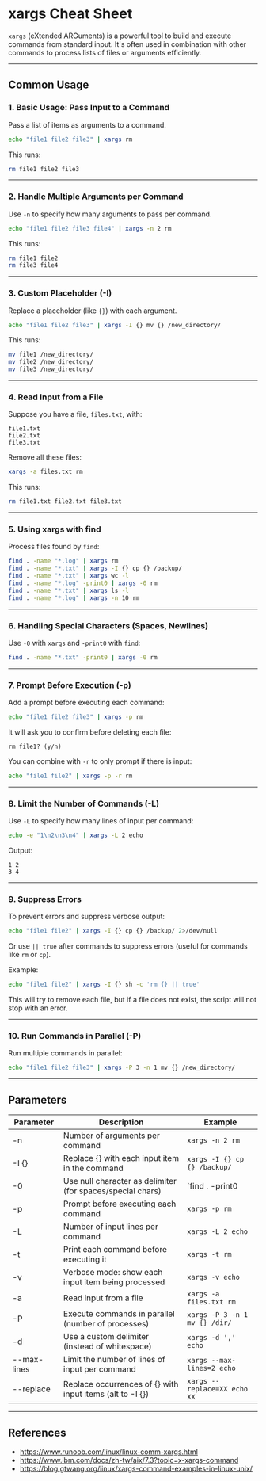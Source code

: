 # xargs Cheat Sheet

`xargs` (eXtended ARGuments) is a powerful tool to build and execute commands from standard input. It's often used in combination with other commands to process lists of files or arguments efficiently.

---

## Common Usage

### 1. Basic Usage: Pass Input to a Command
Pass a list of items as arguments to a command.
```bash
echo "file1 file2 file3" | xargs rm
```
This runs:
```bash
rm file1 file2 file3
```

---

### 2. Handle Multiple Arguments per Command
Use `-n` to specify how many arguments to pass per command.
```bash
echo "file1 file2 file3 file4" | xargs -n 2 rm
```
This runs:
```bash
rm file1 file2
rm file3 file4
```

---

### 3. Custom Placeholder (-I)
Replace a placeholder (like `{}`) with each argument.
```bash
echo "file1 file2 file3" | xargs -I {} mv {} /new_directory/
```
This runs:
```bash
mv file1 /new_directory/
mv file2 /new_directory/
mv file3 /new_directory/
```

---

### 4. Read Input from a File
Suppose you have a file, `files.txt`, with:
```
file1.txt
file2.txt
file3.txt
```
Remove all these files:
```bash
xargs -a files.txt rm
```
This runs:
```bash
rm file1.txt file2.txt file3.txt
```

---

### 5. Using xargs with find
Process files found by `find`:
```bash
find . -name "*.log" | xargs rm
find . -name "*.txt" | xargs -I {} cp {} /backup/
find . -name "*.txt" | xargs wc -l
find . -name "*.log" -print0 | xargs -0 rm
find . -name "*.txt" | xargs ls -l
find . -name "*.log" | xargs -n 10 rm
```

---

### 6. Handling Special Characters (Spaces, Newlines)
Use `-0` with `xargs` and `-print0` with `find`:
```bash
find . -name "*.txt" -print0 | xargs -0 rm
```

---

### 7. Prompt Before Execution (-p)
Add a prompt before executing each command:
```bash
echo "file1 file2 file3" | xargs -p rm
```
It will ask you to confirm before deleting each file:
```
rm file1? (y/n)
```
You can combine with `-r` to only prompt if there is input:
```bash
echo "file1 file2" | xargs -p -r rm
```

---

### 8. Limit the Number of Commands (-L)
Use `-L` to specify how many lines of input per command:
```bash
echo -e "1\n2\n3\n4" | xargs -L 2 echo
```
Output:
```
1 2
3 4
```

---

### 9. Suppress Errors
To prevent errors and suppress verbose output:
```bash
echo "file1 file2" | xargs -I {} cp {} /backup/ 2>/dev/null
```
Or use `|| true` after commands to suppress errors (useful for commands like `rm` or `cp`).

Example:
```bash
echo "file1 file2" | xargs -I {} sh -c 'rm {} || true'
```
This will try to remove each file, but if a file does not exist, the script will not stop with an error.

---

### 10. Run Commands in Parallel (-P)
Run multiple commands in parallel:
```bash
echo "file1 file2 file3" | xargs -P 3 -n 1 mv {} /new_directory/
```

---

## Parameters

| Parameter         | Description                                                    | Example                                  |
|-------------------|----------------------------------------------------------------|------------------------------------------|
| -n <number>       | Number of arguments per command                                | `xargs -n 2 rm`                          |
| -I {}             | Replace {} with each input item in the command                 | `xargs -I {} cp {} /backup/`             |
| -0                | Use null character as delimiter (for spaces/special chars)     | `find . -print0 | xargs -0 rm`           |
| -p                | Prompt before executing each command                           | `xargs -p rm`                            |
| -L <lines>        | Number of input lines per command                              | `xargs -L 2 echo`                        |
| -t                | Print each command before executing it                         | `xargs -t rm`                            |
| -v                | Verbose mode: show each input item being processed             | `xargs -v echo`                          |
| -a <file>         | Read input from a file                                         | `xargs -a files.txt rm`                  |
| -P <number>       | Execute commands in parallel (number of processes)             | `xargs -P 3 -n 1 mv {} /dir/`            |
| -d <delimiter>    | Use a custom delimiter (instead of whitespace)                 | `xargs -d ',' echo`                      |
| --max-lines <n>   | Limit the number of lines of input per command                 | `xargs --max-lines=2 echo`               |
| --replace         | Replace occurrences of {} with input items (alt to -I {})      | `xargs --replace=XX echo XX`             |

---

## References
- https://www.runoob.com/linux/linux-comm-xargs.html
- https://www.ibm.com/docs/zh-tw/aix/7.3?topic=x-xargs-command
- https://blog.gtwang.org/linux/xargs-command-examples-in-linux-unix/

